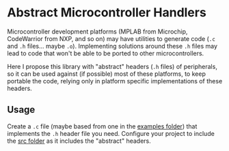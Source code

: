 # Abstract Microcontroller Handlers

Microcontroller development platforms (MPLAB from Microchip, CodeWarrior from NXP, and so on) may have utilities to generate code (`.c` and `.h` files... maybe `.o`). Implementing solutions around these `.h` files may lead to code that won't be able to be ported to other microcontrollers.

Here I propose this library with "abstract" headers (`.h` files) of peripherals, so it can be used against (if possible) most of these platforms, to keep portable the code, relying only in platform specific implementations of these headers.

## Usage

Create a `.c` file (maybe based from one in the [examples folder](examples/)) that implements the `.h` header file you need. Configure your project to include the [src folder](src/) as it includes the "abstract" headers.
